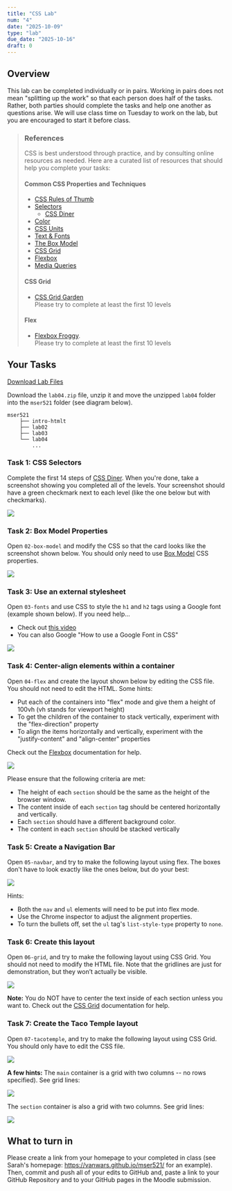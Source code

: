 ```yaml
---
title: "CSS Lab"
num: "4"
date: "2025-10-09"
type: "lab"
due_date: "2025-10-16"
draft: 0
---
```



## Overview
This lab can be completed individually or in pairs. Working in pairs does not mean "splitting up the work" so that each person does half of the tasks. Rather, both parties should complete the tasks and help one another as questions arise. We will use class time on Tuesday to work on the lab, but you are encouraged to start it before class.

> ### References
> CSS is best understood through practice, and by consulting online resources as needed. Here are a curated list of resources that should help you complete your tasks:
> 
> #### Common CSS Properties and Techniques
> * <a href="../resources/css">CSS Rules of Thumb</a> 
> * <a href="../resources/css-selectors">Selectors</a>
>     * [CSS Diner](https://flukeout.github.io/)
> * <a href="../resources/css-color/">Color</a>
> * [CSS Units](../resources/css-units/)
> * <a href="../resources/css-fonts">Text &amp; Fonts</a>
> * <a href="../resources/css-box-model">The Box Model</a>
> * <a href="../resources/css-grid">CSS Grid</a>  
> * <a href="../resources/css-flexbox">Flexbox</a>  
> * <a href="../resources/css-media-queries">Media Queries</a>    
>
> #### CSS Grid
> * <a href="https://cssgridgarden.com/" target="_blank">CSS Grid Garden</a> <br>Please try to complete at least the first 10 levels 
> 
> #### Flex
> 
> * <a href="https://flexboxfroggy.com/" target="_blank">Flexbox Froggy</a>.<br>Please try to complete at least the first 10 levels  



## Your Tasks
<a href="/fall2025/downloads/lab04.zip" class="nu-button">Download Lab Files <i class="fas fa-download"></i></a>

Download the `lab04.zip` file, unzip it and move the unzipped `lab04` folder into the `mser521` folder (see diagram below).

```
mser521
    ├── intro-htmlt
    ├── lab02
    ├── lab03
    └── lab04
        ...
```

### Task 1: CSS Selectors
Complete the first 14 steps of <a href="https://flukeout.github.io/" target="_blank">CSS Diner</a>. When you're done, take a screenshot showing you completed all of the levels. Your screenshot should have a green checkmark next to each level (like the one below but with checkmarks).

<img class="screenshot-sm" src="/fall2025/images/labs/lab04/exercise01.png" />

### Task 2: Box Model Properties
Open `02-box-model` and modify the CSS so that the card looks like the screenshot shown below. You should only need to use [Box Model](../resources/css-box-model) CSS properties.

<img class="screenshot-sm" src="/fall2025/images/labs/lab04/exercise02.png" />

### Task 3: Use an external stylesheet
Open `03-fonts` and use CSS to style the `h1` and `h2` tags using a Google font (example shown below). If you need help...
* Check out <a href="https://www.youtube.com/watch?v=E7QPO8P8nls" target="_blank">this video</a>
* You can also Google "How to use a Google Font in CSS" 

<img class="screenshot-xxs" src="/fall2025/images/labs/lab04/exercise03.png" />

### Task 4: Center-align elements within a container

Open `04-flex` and create the layout shown below by editing the CSS file. You should not need to edit the HTML. Some hints:
* Put each of the containers into "flex" mode and give them a height of 100vh (vh stands for viewport height)
* To get the children of the container to stack vertically, experiment with the "flex-direction" property
* To align the items horizontally and vertically, experiment with the "justify-content" and "align-center" properties

Check out the <a href="../resources/css-flexbox" target="_blank">Flexbox</a> documentation for help.


<img class="screenshot" src="/fall2025/images/labs/lab04/exercise04.gif" />

Please ensure that the following criteria are met:

* The height of each `section` should be the same as the height of the browser window.
* The content inside of each `section` tag should be centered horizontally and vertically.
* Each `section` should have a different background color.
* The content in each `section` should be stacked vertically

### Task 5: Create a Navigation Bar
Open `05-navbar`, and try to make the following layout using flex. The boxes don't have to look exactly like the ones below, but do your best:

<img class="screenshot-lg" src="/fall2025/images/labs/lab04/exercise05.png" />

Hints:

* Both the `nav` and `ul` elements will need to be put into flex mode.
* Use the Chrome inspector to adjust the alignment properties.
* To turn the bullets off, set the `ul` tag's `list-style-type` property to `none`.

### Task 6: Create this layout

Open `06-grid`, and try to make the following layout using CSS Grid. You should not need to modify the HTML file. Note that the gridlines are just for demonstration, but they won’t actually be visible.

<img class="screenshot-sm" src="/fall2025/images/labs/lab04/exercise06b.png" />

**Note:** You do NOT have to center the text inside of each section unless you want to.
Check out the <a href="../resources/css-grid" target="_blank">CSS Grid</a> documentation for help.

### Task 7: Create the Taco Temple layout

Open `07-tacotemple`, and try to make the following layout using CSS Grid. You should only have to edit the CSS file. 

<img class="screenshot-lg" src="/fall2025/images/labs/lab04/tacotemple01.png" />

**A few hints:**
The `main` container is a grid with two columns -- no rows specified). See grid lines: 

<img class="screenshot-lg" src="/fall2025/images/labs/lab04/tacotemple02.png" />

The `section` container is also a grid with two columns. See grid lines: 

<img class="screenshot-sm" src="/fall2025/images/labs/lab04/tacotemple03.png" />

## What to turn in
Please create a link from your homepage to your completed in class (see Sarah's homepage: <a href="https://vanwars.github.io/mser521/" target="_blank">https://vanwars.github.io/mser521/</a> for an example). Then, commit and push all of your edits to GitHub and, paste a link to your GitHub Repository and to your GitHub pages in the Moodle submission.
